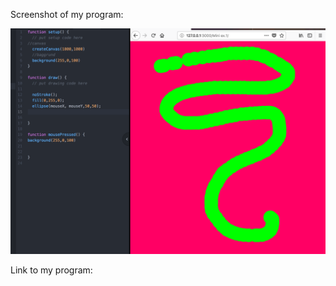 Screenshot of my program:

![ScreenShot](https://github.com/mettemark/My-MiniEx/blob/master/Mini%20ex1/Screenshot%20MiniEx1.jpg)

Link to my program:

